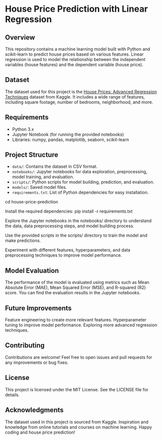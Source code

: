 # House Price Prediction with Linear Regression

## Overview

This repository contains a machine learning model built with Python and scikit-learn to predict house prices based on various features. Linear regression is used to model the relationship between the independent variables (house features) and the dependent variable (house price).

## Dataset

The dataset used for this project is the [House Prices: Advanced Regression Techniques](https://www.kaggle.com/c/house-prices-advanced-regression-techniques) dataset from Kaggle. It includes a wide range of features, including square footage, number of bedrooms, neighborhood, and more.

## Requirements

- Python 3.x
- Jupyter Notebook (for running the provided notebooks)
- Libraries: numpy, pandas, matplotlib, seaborn, scikit-learn

## Project Structure

- `data/`: Contains the dataset in CSV format.
- `notebooks/`: Jupyter notebooks for data exploration, preprocessing, model training, and evaluation.
- `scripts/`: Python scripts for model building, prediction, and evaluation.
- `models/`: Saved model files.
- `requirements.txt`: List of Python dependencies for easy installation.

 cd house-price-prediction

Install the required dependencies:
pip install -r requirements.txt

Explore the Jupyter notebooks in the notebooks/ directory to understand the data, data preprocessing steps, and model building process.

Use the provided scripts in the scripts/ directory to train the model and make predictions.

Experiment with different features, hyperparameters, and data preprocessing techniques to improve model performance.

## Model Evaluation
The performance of the model is evaluated using metrics such as Mean Absolute Error (MAE), Mean Squared Error (MSE), and R-squared (R2) score. You can find the evaluation results in the Jupyter notebooks.

## Future Improvements
Feature engineering to create more relevant features.
Hyperparameter tuning to improve model performance.
Exploring more advanced regression techniques.

## Contributing
Contributions are welcome! Feel free to open issues and pull requests for any improvements or bug fixes.

## License
This project is licensed under the MIT License. See the LICENSE file for details.

## Acknowledgments
The dataset used in this project is sourced from Kaggle.
Inspiration and knowledge from online tutorials and courses on machine learning.
Happy coding and house price prediction!
